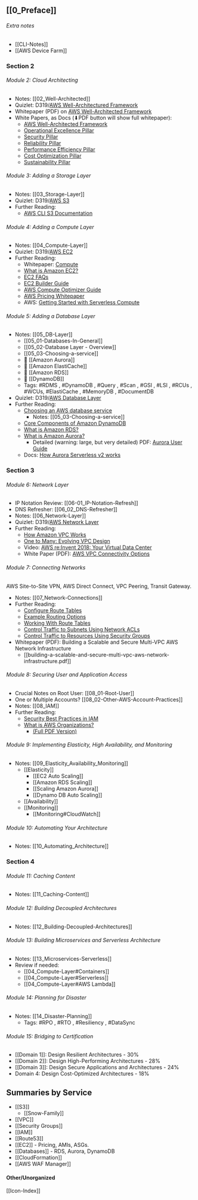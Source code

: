 ## [[0_Preface]]

###### Extra notes
- [[CLI-Notes]]
- [[AWS Device Farm]]
### Section 2
###### Module 2: Cloud Architecting
- Notes: [[02_Well-Architected]]
- Quizlet: D319/[AWS Well-Architectured Framework](https://quizlet.com/1028064751/aws-well-architectured-framework-flash-cards/?i=1y0hnw&x=1jqt)
- Whitepaper (PDF) on [AWS Well-Architected Framework](https://docs.aws.amazon.com/pdfs/wellarchitected/latest/framework/wellarchitected-framework.pdf#welcome)
- White Papers, as Docs (⬇PDF button will show full whitepaper):
	- [AWS Well-Architected Framework](https://docs.aws.amazon.com/wellarchitected/latest/framework/welcome.html) 
	- [Operational Excellence Pillar](https://docs.aws.amazon.com/wellarchitected/latest/operational-excellence-pillar/welcome.html)
	- [Security Pillar](https://docs.aws.amazon.com/wellarchitected/latest/security-pillar/welcome.html)
	- [Reliability Pillar](https://docs.aws.amazon.com/wellarchitected/latest/reliability-pillar/welcome.html)
	- [Performance Efficiency Pillar](https://docs.aws.amazon.com/wellarchitected/latest/performance-efficiency-pillar/welcome.html)
	- [Cost Optimization Pillar](https://docs.aws.amazon.com/wellarchitected/latest/cost-optimization-pillar/welcome.html)
	- [Sustainability Pillar](https://docs.aws.amazon.com/wellarchitected/latest/sustainability-pillar/sustainability-pillar.html)
###### Module 3: Adding a Storage Layer
- Notes: [[03_Storage-Layer]]
- Quizlet: D319/[AWS S3](https://quizlet.com/1027422520/aws-s3-flash-cards/?i=1y0hnw&x=1jqt)
- Further Reading:
	- [AWS CLI S3 Documentation](https://awscli.amazonaws.com/v2/documentation/api/latest/reference/s3/index.html#cli-aws-s3)
###### Module 4: Adding a Compute Layer
- Notes: [[04_Compute-Layer]]
- Quizlet: D319/[AWS EC2](https://quizlet.com/1027023317/aws-ec2-flash-cards/?i=1y0hnw&x=1jqt)
- Further Reading:
	- Whitepaper: [Compute](https://docs.aws.amazon.com/whitepapers/latest/aws-overview/compute-services.html)
	- [What is Amazon EC2?](https://docs.aws.amazon.com/AWSEC2/latest/UserGuide/concepts.html)
	- [EC2 FAQs](https://aws.amazon.com/ec2/faqs/)
	- [EC2 Builder Guide](https://docs.aws.amazon.com/imagebuilder/latest/userguide/what-is-image-builder.html)
	- [AWS Compute Optimizer Guide](https://docs.aws.amazon.com/compute-optimizer/latest/ug/what-is-compute-optimizer.html)
	- [AWS Pricing Whitepaper](https://docs.aws.amazon.com/whitepapers/latest/how-aws-pricing-works/abstract-and-introduction.html)
	- AWS: [Getting Started with Serverless Compute](https://aws.amazon.com/serverless/getting-started/?serverless.sort-by=item.additionalFields.createdDate&serverless.sort-order=desc)
###### Module 5: Adding a Database Layer
- Notes: [[05_DB-Layer]]
	- [[05_01-Databases-In-General]]
	- [[05_02-Database Layer - Overview]]
	- [[05_03-Choosing-a-service]]
	- 🎯 [[Amazon Aurora]]
	- 🎯 [[Amazon ElastiCache]]
	- 🎯 [[Amazon RDS]]
	- 🎯 [[DynamoDB]]
	- Tags: #RDMS , #DynamoDB , #Query , #Scan , #GSI , #LSI , #RCUs , #WCUs, #ElastiCache , #MemoryDB , #DocumentDB 
- Quizlet: D319/[AWS Database Layer](https://quizlet.com/1027502658/aws-database-layer-flash-cards/?i=1y0hnw&x=1jqt)
- Further Reading:
	- [Choosing an AWS database service](https://docs.aws.amazon.com/decision-guides/latest/databases-on-aws-how-to-choose/databases-on-aws-how-to-choose.html?icmpid=docs_homepage_databases)
		- Notes: [[05_03-Choosing-a-service]]
	- [Core Components of Amazon DynamoDB](https://docs.aws.amazon.com/amazondynamodb/latest/developerguide/HowItWorks.CoreComponents.html)
	- [What is Amazon RDS?](https://docs.aws.amazon.com/AmazonRDS/latest/UserGuide/Welcome.html)
	- [What is Amazon Aurora?](https://docs.aws.amazon.com/AmazonRDS/latest/AuroraUserGuide/CHAP_AuroraOverview.html)
		- Detailed (warning: large, but very detailed) PDF: [Aurora User Guide](https://docs.aws.amazon.com/pdfs/AmazonRDS/latest/AuroraUserGuide/aurora-ug.pdf#CHAP_AuroraOverview)
	- Docs: [How Aurora Serverless v2 works](https://docs.aws.amazon.com/AmazonRDS/latest/AuroraUserGuide/aurora-serverless-v2.how-it-works.html#aurora-serverless-v2.parameters)
### Section 3
###### Module 6: Network Layer
- IP Notation Review: [[06-01_IP-Notation-Refresh]]
- DNS Refresher: [[06_02_DNS-Refresher]]
- Notes: [[06_Network-Layer]]
- Quizlet: D319/[AWS Network Layer](https://quizlet.com/1027608577/aws-networking-layer-flash-cards/?i=1y0hnw&x=1jqt)
- Further Reading:
	- [How Amazon VPC Works](https://docs.aws.amazon.com/vpc/latest/userguide/how-it-works.html)
	- [One to Many: Evolving VPC Design](https://aws.amazon.com/blogs/architecture/one-to-many-evolving-vpc-design/)
	- Video: [AWS re:Invent 2018: Your Virtual Data Center](https://www.youtube.com/watch?v=jZAvKgqlrjY)
	- White Paper (PDF): [AWS VPC Connectivity Options](https://docs.aws.amazon.com/pdfs/whitepapers/latest/aws-vpc-connectivity-options/aws-vpc-connectivity-options.pdf#welcome)
###### Module 7: Connecting Networks
AWS Site-to-Site VPN, AWS Direct Connect, VPC Peering, Transit Gateway.
- Notes: [[07_Network-Connections]]
- Further Reading:
	- [Configure Route Tables](https://docs.aws.amazon.com/vpc/latest/userguide/VPC_Route_Tables.html)
	- [Example Routing Options](https://docs.aws.amazon.com/vpc/latest/userguide/route-table-options.html)
	- [Working With Route Tables](https://docs.aws.amazon.com/vpc/latest/userguide/WorkWithRouteTables.html)
	- [Control Traffic to Subnets Using Network ACLs](https://docs.aws.amazon.com/vpc/latest/userguide/vpc-network-acls.html)
	- [Control Traffic to Resources Using Security Groups](https://docs.aws.amazon.com/vpc/latest/userguide/VPC_SecurityGroups.html)
- Whitepaper (PDF): Building a Scalable and Secure Multi-VPC AWS Network Infrastructure
	- [[building-a-scalable-and-secure-multi-vpc-aws-network-infrastructure.pdf]]
###### Module 8: Securing User and Application Access
- Crucial Notes on Root User: [[08_01-Root-User]]
- One or Multiple Accounts? [[08_02-Other-AWS-Account-Practices]]
- Notes: [[08_IAM]]
- Further Reading:
	- [Security Best Practices in IAM](https://docs.aws.amazon.com/IAM/latest/UserGuide/best-practices.html)
	- [What is AWS Organizations?](https://docs.aws.amazon.com/organizations/latest/userguide/orgs_introduction.html)
		- [(Full PDF Version)](https://docs.aws.amazon.com/pdfs/organizations/latest/userguide/organizations-userguide.pdf#orgs_introduction)
###### Module 9: Implementing Elasticity, High Availability, and Monitoring
- Notes: [[09_Elasticity_Availability_Monitoring]]
	- [[Elasticity]]
		- [[EC2 Auto Scaling]]
		- [[Amazon RDS Scaling]]
		- [[Scaling Amazon Aurora]]
		- [[Dynamo DB Auto Scaling]]
	- [[Availability]]
	- [[Monitoring]]
		- [[Monitoring#CloudWatch]]
###### Module 10: Automating Your Architecture
- Notes: [[10_Automating_Architecture]]
### Section 4
###### Module 11: Caching Content
- Notes: [[11_Caching-Content]]
###### Module 12: Building Decoupled Architectures
- Notes: [[12_Building-Decoupled-Architectures]]
###### Module 13: Building Microservices and Serverless Architecture
- Notes: [[13_Microservices-Serverless]]
- Review if needed:
	- [[04_Compute-Layer#Containers]] 
	- [[04_Compute-Layer#Serverless]]
	- [[04_Compute-Layer#AWS Lambda]]
###### Module 14: Planning for Disaster
- Notes: [[14_Disaster-Planning]]
	- Tags: #RPO , #RTO , #Resiliency , #DataSync 
###### Module 15: Bridging to Certification
- [[Domain 1]]: Design Resilient Architectures - 30%
- [[Domain 2]]: Design High-Performing Architectures - 28%
- [[Domain 3]]: Design Secure Applications and Architectures - 24%
- Domain 4: Design Cost-Optimized Architectures - 18%

## Summaries by Service
- [[S3]]
	- [[Snow-Family]]
- [[VPC]]
- [[Security Groups]]
- [[IAM]]
- [[Route53]]
- [[EC2]] - Pricing, AMIs, ASGs.
- [[Databases]] - RDS, Aurora, DynamoDB
- [[CloudFormation]]
- [[AWS WAF Manager]]

#### Other/Unorganized
[[Icon-Index]]